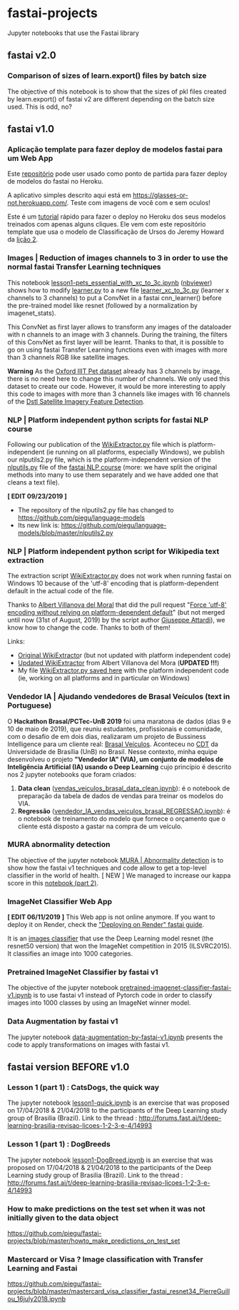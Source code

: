 # fastai-projects
Jupyter notebooks that use the Fastai library

## fastai v2.0

### Comparison of sizes of learn.export() files by batch size
The objective of this notebook is to show that the sizes of pkl files created by learn.export() of fastai v2 are different depending on the batch size used. This is odd, no?

## fastai v1.0

### Aplicação template para fazer deploy de modelos fastai para um Web App
Este [repositório](https://github.com/piegu/glasses-or-not) pode user usado como ponto de partida para fazer deploy de modelos do fastai no Heroku.

A aplicativo simples descrito aqui está em https://glasses-or-not.herokuapp.com/. Teste com imagens de você com e sem oculos!

Este é um [tutorial](https://github.com/piegu/glasses-or-not/blob/master/tutorial/Web_app_fastai.md) rápido para fazer o deploy no Heroku dos seus modelos treinados com apenas alguns cliques. Ele vem com este repositório template que usa o modelo de Classificação de Ursos do Jeremy Howard da [lição 2](https://www.youtube.com/watch?v=Egp4Zajhzog&feature=youtu.be).

### Images | Reduction of images channels to 3 in order to use the normal fastai Transfer Learning techniques
This notebook [lesson1-pets_essential_with_xc_to_3c.ipynb](https://github.com/piegu/fastai-projects/blob/master/lesson1-pets_essential_with_xc_to_3c.ipynb) ([nbviewer](https://nbviewer.jupyter.org/github/piegu/fastai-projects/blob/master/lesson1-pets_essential_with_xc_to_3c.ipynb)) shows how to modify [learner.py](https://github.com/fastai/fastai/blob/master/fastai/vision/learner.py) to a new file [learner_xc_to_3c.py](https://github.com/piegu/fastai-projects/blob/master/learner_xc_to_3c.py) (learner x channels to 3 channels) to put a ConvNet in a fastai cnn_learner() before the pre-trained model like resnet (followed by a normalization by imagenet_stats).

This ConvNet as first layer allows to transform any images of the dataloader with n channels to an image with 3 channels. During the training, the filters of this ConvNet as first layer will be learnt. Thanks to that, it is possible to go on using fastai Transfer Learning functions even with images with more than 3 channels RGB like satellite images.

**Warning** As the [Oxford IIIT Pet dataset](http://www.robots.ox.ac.uk/~vgg/data/pets/) already has 3 channels by image, there is no need here to change this number of channels. We only used this dataset to create our code. However, it would be more interesting to apply this code to images with more than 3 channels like images with 16 channels of the [Dstl Satellite Imagery Feature Detection](https://www.kaggle.com/c/dstl-satellite-imagery-feature-detection/).

### NLP | Platform independent python scripts for fastai NLP course
Following our publication of the [WikiExtractor.py](https://github.com/piegu/fastai-projects/blob/master/WikiExtractor.py) file which is platform-independent (ie running on all platforms, especially Windows), we publish our nlputils2.py file, which is the platform-independent version of the [nlputils.py](https://github.com/fastai/course-nlp/blob/master/nlputils.py) file of the [fastai NLP course](https://www.fast.ai/2019/07/08/fastai-nlp/) (more: we have split the original methods into many to use them separately and we have added one that cleans a text file).

**[ EDIT 09/23/2019 ]**
- The repository of the nlputils2.py file has changed to https://github.com/piegu/language-models
- Its new link is: https://github.com/piegu/language-models/blob/master/nlputils2.py

### NLP | Platform independent python script for Wikipedia text extraction 
The extraction script [WikiExtractor.py](https://github.com/attardi/wikiextractor/blob/master/WikiExtractor.py) does not work when running fastai on Windows 10 because of the 'utf-8' encoding that is platform-dependent default in the actual code of the file.

Thanks to [Albert Villanova del Moral](https://github.com/albertvillanova) that did the pull request "[Force 'utf-8' encoding without relying on platform-dependent default](https://github.com/attardi/wikiextractor/pull/183/files)" (but not merged until now (31st of August, 2019) by the script author [Giuseppe Attardi](https://github.com/attardi)), we know how to change the code. Thanks to both of them!

Links:
- [Original WikiExtracto](https://github.com/attardi/wikiextractor)r (but not updated with platform independent code)
- [Updated WikiExtractor](https://github.com/albertvillanova/wikiextractor/tree/fix) from Albert Villanova del Mora (**UPDATED !!!**)
- My file [WikiExtractor.py saved here](https://github.com/piegu/fastai-projects/blob/master/WikiExtractor.py) with the platform independent code (ie, working on all platforms and in particular on Windows)

### Vendedor IA | Ajudando vendedores de Brasal Veículos (text in Portuguese)
O **Hackathon Brasal/PCTec-UnB 2019** foi uma maratona de dados (dias 9 e 10 de maio de 2019), que reuniu estudantes, profissionais e comunidade, com o desafio de em dois dias, realizaram um projeto de Bussiness Intelligence para um cliente real: [Brasal Veículos](http://vw.brasal.com.br/). Aconteceu no [CDT](http://www.cdt.unb.br/) da Universidade de Brasília (UnB) no Brasil.
Nesse contexto, minha equipe desenvolveu o projeto **"Vendedor IA" (VIA), um conjunto de modelos de Inteligência Artificial (IA) usando o Deep Learning** cujo princípio é descrito nos 2 jupyter notebooks que foram criados:
1. **Data clean** ([vendas_veiculos_brasal_data_clean.ipynb](https://github.com/piegu/fastai-projects/blob/master/vendas_veiculos_brasal_data_clean.ipynb)): é o notebook de preparação da tabela de dados de vendas para treinar os modelos do VIA.
2. **Regressão** ([vendedor_IA_vendas_veiculos_brasal_REGRESSAO.ipynb](https://github.com/piegu/fastai-projects/blob/master/vendedor_IA_vendas_veiculos_brasal_REGRESSAO.ipynb)): é o notebook de treinamento do modelo que fornece o orçamento que o cliente está disposto a gastar na compra de um veículo.

### MURA abnormality detection
The objective of the jupyter notebook [MURA | Abnormality detection](https://github.com/piegu/fastai-projects/blob/master/MURA_abnormality_detection.ipynb) is to show how the fastai v1 techniques and code allow to get a top-level classifier in the world of health.
[ NEW ] We managed to increase our kappa score in this [notebook (part 2)](https://github.com/piegu/fastai-projects/blob/master/MURA_abnormality_detection-2.ipynb).

### ImageNet Classifier Web App
**[ EDIT 06/11/2019 ]** This Web app is not online anymore. If you want to deploy it on Render, check the ["Deploying on Render" fastai guide](https://course.fast.ai/deployment_render.html).

It is an [images classifier](https://github.com/piegu/fastai-projects/blob/master/Web-Apps/ImageNet-Classifier/README.md) that use the Deep Learning model resnet (the resnet50 version) that won the ImageNet competition in 2015 (ILSVRC2015). It classifies an image into 1000 categories.

### Pretrained ImageNet Classifier by fastai v1
The objective of the jupyter notebook [pretrained-imagenet-classifier-fastai-v1.ipynb](https://github.com/piegu/fastai-projects/blob/master/pretrained-imagenet-classifier-fastai-v1.ipynb) is to use fastai v1 instead of Pytorch code in order to classify images into 1000 classes by using an ImageNet winner model.

### Data Augmentation by fastai v1
The jupyter notebook [data-augmentation-by-fastai-v1.ipynb](https://github.com/piegu/fastai-projects/blob/master/data-augmentation-by-fastai-v1.ipynb) presents the code to apply transformations on images with fastai v1.

## fastai version BEFORE v1.0

### Lesson 1 (part 1) : CatsDogs, the quick way 
The jupyter notebook [lesson1-quick.ipynb](https://github.com/piegu/fastai-projects/blob/master/lesson1-quick.ipynb) is an exercise that was proposed on 17/04/2018 & 21/04/2018 to the participants of the Deep Learning study group of Brasilia (Brazil). 
Link to the thread : http://forums.fast.ai/t/deep-learning-brasilia-revisao-licoes-1-2-3-e-4/14993

### Lesson 1 (part 1) : DogBreeds
The jupyter notebook [lesson1-DogBreed.ipynb](https://github.com/piegu/fastai-projects/blob/master/lesson1-DogBreed.ipynb) is an exercise that was proposed on 17/04/2018 & 21/04/2018 to the participants of the Deep Learning study group of Brasilia (Brazil). 
Link to the thread : http://forums.fast.ai/t/deep-learning-brasilia-revisao-licoes-1-2-3-e-4/14993

### How to make predictions on the test set when it was not initially given to the data object
https://github.com/piegu/fastai-projects/blob/master/howto_make_predictions_on_test_set

### Mastercard or Visa ? Image classification with Transfer Learning and Fastai
https://github.com/piegu/fastai-projects/blob/master/mastercard_visa_classifier_fastai_resnet34_PierreGuillou_16july2018.ipynb
